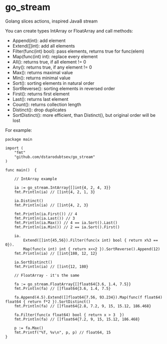 # go_stream

Golang slices actions, inspired Java8 stream

You can create types IntArray or FloatArray and call methods:

- Append(int): add element
- Extend([]int): add all elements
- Filter(func(int) bool): pass elements, returns true for func(elem)
- Map(func(int) int): replace every element
- All(): returns true, if all element != 0
- Any(): returns true, if any element != 0
- Max(): returns maximal value 
- Min(): returns minimal value
- Sort(): sorting elements in natural order
- SortReverse(): sorting elements in reversed order
- First(): returns first element
- Last(): returns last element
- Count(): returns collection length
- Distinct(): drop duplicates
- SortDistinct(): more efficient, than Distinct(), but original order will be lost

For example:

    package main
    
    import (
        "fmt"
        "github.com/dstarodubtsev/go_stream"
    )
    
    func main()  {
    
        // IntArray example
        
        ia := go_stream.IntArray{[]int{4, 2, 4, 3}}
        fmt.Println(ia) // []int{4, 2, 1, 3}
    
        ia.Distinct()
        fmt.Println(ia) // []int{4, 2, 3}
    
        fmt.Println(ia.First()) // 4
        fmt.Println(ia.Last()) // 3
        fmt.Println(ia.Max()) // 4 == ia.Sort().Last()
        fmt.Println(ia.Min()) // 2 == ia.Sort().First()
    
        ia.
            Extend([]int{45,56}).Filter(func(x int) bool { return x%3 == 0}).
            Map(func(x int) int { return x<<2 }).SortReverse().Append(12)
        fmt.Println(ia) // []int{180, 12, 12}
    
        ia.SortDistinct()
        fmt.Println(ia) // []int{12, 180}
        
        // FloatArray - it's the same
        
        fa := go_stream.FloatArray{[]float64{3.6, 1.4, 7.5}}
        fmt.Println(fa) // []float64{3.6, 1.4, 7.5}
    
        fa.Append(4.5).Extend([]float64{7.56, 93.234}).Map(func(f float64) float64 { return f*2 }).SortDistinct()
        fmt.Println(fa) // []float64{2.8, 7.2, 9, 15, 15.12, 186.468}
    
        fa.Filter(func(x float64) bool { return x > 3  })
        fmt.Println(fa) // []float64{7.2, 9, 15, 15.12, 186.468}
    
        p := fa.Max()
        fmt.Printf("%T, %v\n", p, p) // float64, 15
    }

